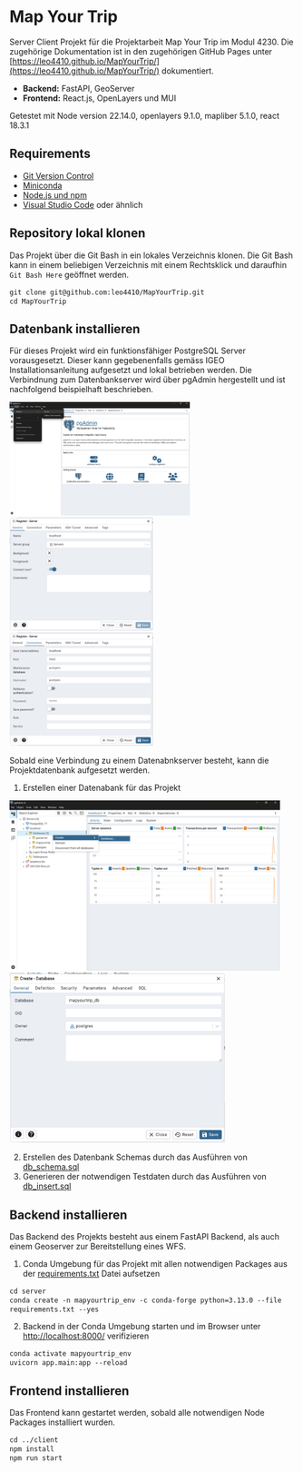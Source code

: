 # Map Your Trip

Server Client Projekt für die Projektarbeit Map Your Trip im Modul 4230. Die zugehörige Dokumentation ist in den zugehörigen GitHub Pages unter [https://leo4410.github.io/MapYourTrip/](https://leo4410.github.io/MapYourTrip/) dokumentiert.

- **Backend:** FastAPI, GeoServer
- **Frontend:** React.js, OpenLayers und MUI



Getestet mit Node version 22.14.0, openlayers 9.1.0, mapliber 5.1.0, react 18.3.1

## Requirements

- [Git Version Control](https://git-scm.com/)
- [Miniconda](https://docs.conda.io/en/latest/miniconda.html) 
- [Node.js und npm](https://docs.npmjs.com/downloading-and-installing-node-js-and-npm](https://docs.npmjs.com/downloading-and-installing-node-js-and-npm))
- [Visual Studio Code](https://code.visualstudio.com/) oder ähnlich

## Repository lokal klonen

Das Projekt über die Git Bash in ein lokales Verzeichnis klonen. Die Git Bash kann in einem beliebigen Verzeichnis mit einem Rechtsklick und daraufhin ```Git Bash Here``` geöffnet werden.

```shell
git clone git@github.com:leo4410/MapYourTrip.git
cd MapYourTrip
```

## Datenbank installieren

Für dieses Projekt wird ein funktionsfähiger PostgreSQL Server vorausgesetzt. Dieser kann gegebenenfalls gemäss IGEO Installationsanleitung aufgesetzt und lokal betrieben werden. Die Verbindnung zum Datenbankserver wird über pgAdmin hergestellt und ist nachfolgend beispielhaft beschrieben.

<img src="docs/bilder/setup/db_1.png" alt="alt text" height="200"> <img src="docs/bilder/setup/db_2.png" alt="alt text" height="200"> <img src="docs/bilder/setup/db_3.png" alt="alt text" height="200">

Sobald eine Verbindung zu einem Datenabnkserver besteht, kann die Projektdatenbank aufgesetzt werden. 

1. Erstellen einer Datenabank für das Projekt

<img src="docs/bilder/setup/db_4.png" alt="alt text" height="300"> <img src="docs/bilder/setup/db_5.png" alt="alt text" height="300">

2. Erstellen des Datenbank Schemas durch das Ausführen von [db_schema.sql](database/db_schema.sql)
3. Generieren der notwendigen Testdaten durch das Ausführen von [db_insert.sql](database/db_insert.sql)


## Backend installieren

Das Backend des Projekts besteht aus einem FastAPI Backend, als auch einem Geoserver zur Bereitstellung eines WFS. 

1. Conda Umgebung für das Projekt mit allen notwendigen Packages aus der [requirements.txt](server/requirements.txt) Datei aufsetzen

```shell
cd server
conda create -n mapyourtrip_env -c conda-forge python=3.13.0 --file requirements.txt --yes
```

2. Backend in der Conda Umgebung starten und im Browser unter [http://localhost:8000/](http://localhost:8000/) verifizieren

```shell
conda activate mapyourtrip_env
uvicorn app.main:app --reload
```

## Frontend installieren

Das Frontend kann gestartet werden, sobald alle notwendigen Node Packages installiert wurden. 

```shell
cd ../client
npm install
npm run start
```

